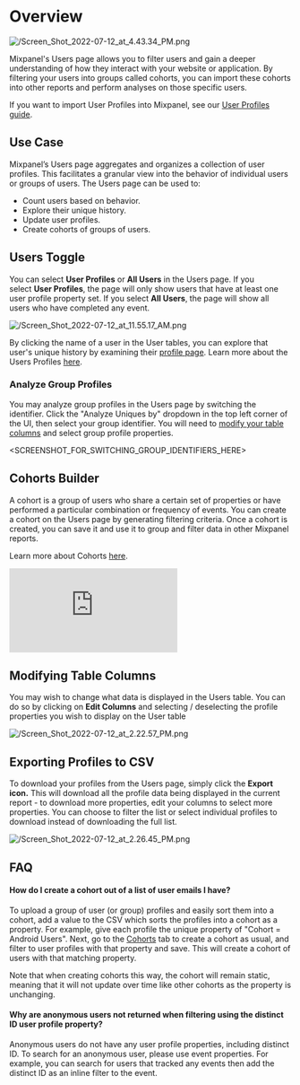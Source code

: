 # Overview
![/Screen_Shot_2022-07-12_at_4.43.34_PM.png](/Screen_Shot_2022-07-12_at_4.43.34_PM.png)

Mixpanel's Users page allows you to filter users and gain a deeper understanding of how they interact with your website or application. By filtering your users into groups called cohorts, you can import these cohorts into other reports and perform analyses on those specific users.

If you want to import User Profiles into Mixpanel, see our [User Profiles guide](/docs/data-structure/user-profiles).

## Use Case

Mixpanel’s Users page aggregates and organizes a collection of user profiles. This facilitates a granular view into the behavior of individual users or groups of users. The Users page can be used to:

- Count users based on behavior.
- Explore their unique history.
- Update user profiles.
- Create cohorts of groups of users.

## Users Toggle

You can select **User Profiles** or **All Users** in the Users page. If you select **User Profiles**, the page will only show users that have at least one user profile property set. If you select **All Users**, the page will show all users who have completed any event.

![/Screen_Shot_2022-07-12_at_11.55.17_AM.png](/Screen_Shot_2022-07-12_at_11.55.17_AM.png)

By clicking the name of a user in the User tables, you can explore that user's unique history by examining their [profile page](/docs/users/profile-page). Learn more about the Users Profiles [here](/docs/data-structure/user-profiles).

### Analyze Group Profiles
You may analyze group profiles in the Users page by switching the identifier. Click the "Analyze Uniques by" dropdown in the top left corner of the UI, then select your group identifier. You will need to [modify your table columns](/docs/users/users-page#modifying-table-columns) and select group profile properties.

<SCREENSHOT_FOR_SWITCHING_GROUP_IDENTIFIERS_HERE>

## Cohorts Builder

A cohort is a group of users who share a certain set of properties or have performed a particular combination or frequency of events. You can create a cohort on the Users page by generating filtering criteria. Once a cohort is created, you can save it and use it to group and filter data in other Mixpanel reports.

Learn more about Cohorts [here](/docs/users/cohorts).

<p style={{ position: 'relative', paddingBottom: '56.25%', height: 0, overflow: 'hidden' }}>
  <iframe src="https://www.loom.com/embed/c1f5c6b268f94d06877b6e05083934bb" frameborder="0" style={{ position: 'absolute', top: 0, left: 0, width: '100%', height: '100%' }} allowfullscreen></iframe>
</p>

## Modifying Table Columns

You may wish to change what data is displayed in the Users table. You can do so by clicking on **Edit Columns** and selecting / deselecting the profile properties you wish to display on the User table

![/Screen_Shot_2022-07-12_at_2.22.57_PM.png](/Screen_Shot_2022-07-12_at_2.22.57_PM.png)

## Exporting Profiles to CSV

To download your profiles from the Users page, simply click the **Export icon.** This will download all the profile data being displayed in the current report - to download more properties, edit your columns to select more properties. You can choose to filter the list or select individual profiles to download instead of downloading the full list.

![/Screen_Shot_2022-07-12_at_2.26.45_PM.png](/Screen_Shot_2022-07-12_at_2.26.45_PM.png)


## FAQ
#### How do I create a cohort out of a list of user emails I have?

To upload a group of user (or group) profiles and easily sort them into a cohort, add a value to the CSV which sorts the profiles into a cohort as a property. For example, give each profile the unique property of "Cohort = Android Users". Next, go to the [Cohorts](/docs/users/cohorts#creating-cohorts) tab to create a cohort as usual, and filter to user profiles with that property and save. This will create a cohort of users with that matching property.

Note that when creating cohorts this way, the cohort will remain static, meaning that it will not update over time like other cohorts as the property is unchanging.

#### Why are anonymous users not returned when filtering using the distinct ID user profile property?
Anonymous users do not have any user profile properties, including distinct ID. To search for an anonymous user, please use event properties. For example, you can search for users that tracked any events then add the distinct ID as an inline filter to the event.
